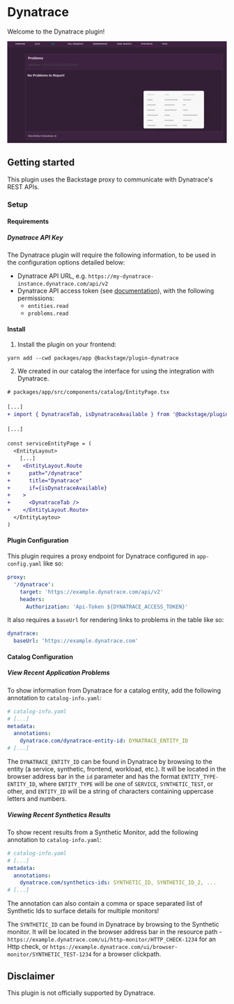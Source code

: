 # Dynatrace

Welcome to the Dynatrace plugin!

![Example of the Dynatrace plugin](./assets/plugin.png)

## Getting started

This plugin uses the Backstage proxy to communicate with Dynatrace's REST APIs.

### Setup

#### Requirements

##### Dynatrace API Key

The Dynatrace plugin will require the following information, to be used in the configuration options detailed below:

- Dynatrace API URL, e.g. `https://my-dynatrace-instance.dynatrace.com/api/v2`
- Dynatrace API access token (see [documentation](https://www.dynatrace.com/support/help/dynatrace-api/basics/dynatrace-api-authentication)), with the following permissions:
  - `entities.read`
  - `problems.read`

#### Install

1. Install the plugin on your frontend:

```
yarn add --cwd packages/app @backstage/plugin-dynatrace
```

2. We created in our catalog the interface for using the integration with Dynatrace.

```diff
# packages/app/src/components/catalog/EntityPage.tsx

[...]
+ import { DynatraceTab, isDynatraceAvailable } from '@backstage/plugin-dynatrace'

[...]

const serviceEntityPage = (
  <EntityLayout>
    [...]
+    <EntityLayout.Route
+      path="/dynatrace"
+      title="Dynatrace"
+      if={isDynatraceAvailable}
+    >
+      <DynatraceTab />
+    </EntityLayout.Route>
  </EntityLaytou>
)

```

#### Plugin Configuration

This plugin requires a proxy endpoint for Dynatrace configured in `app-config.yaml` like so:

```yaml
proxy:
  '/dynatrace':
    target: 'https://example.dynatrace.com/api/v2'
    headers:
      Authorization: 'Api-Token ${DYNATRACE_ACCESS_TOKEN}'
```

It also requires a `baseUrl` for rendering links to problems in the table like so:

```yaml
dynatrace:
  baseUrl: 'https://example.dynatrace.com'
```

#### Catalog Configuration

##### View Recent Application Problems

To show information from Dynatrace for a catalog entity, add the following annotation to `catalog-info.yaml`:

```yaml
# catalog-info.yaml
# [...]
metadata:
  annotations:
    dynatrace.com/dynatrace-entity-id: DYNATRACE_ENTITY_ID
# [...]
```

The `DYNATRACE_ENTITY_ID` can be found in Dynatrace by browsing to the entity (a service, synthetic, frontend, workload, etc.). It will be located in the browser address bar in the `id` parameter and has the format `ENTITY_TYPE-ENTITY_ID`, where `ENTITY_TYPE` will be one of `SERVICE`, `SYNTHETIC_TEST`, or other, and `ENTITY_ID` will be a string of characters containing uppercase letters and numbers.

##### Viewing Recent Synthetics Results

To show recent results from a Synthetic Monitor, add the following annotation to `catalog-info.yaml`:

```yaml
# catalog-info.yaml
# [...]
metadata:
  annotations:
    dynatrace.com/synthetics-ids: SYNTHETIC_ID, SYNTHETIC_ID_2, ...
# [...]
```

The annotation can also contain a comma or space separated list of Synthetic Ids to surface details for multiple monitors!

The `SYNTHETIC_ID` can be found in Dynatrace by browsing to the Synthetic monitor. It will be located in the browser address bar in the resource path - `https://example.dynatrace.com/ui/http-monitor/HTTP_CHECK-1234` for an Http check, or `https://example.dynatrace.com/ui/browser-monitor/SYNTHETIC_TEST-1234` for a browser clickpath.

## Disclaimer

This plugin is not officially supported by Dynatrace.
